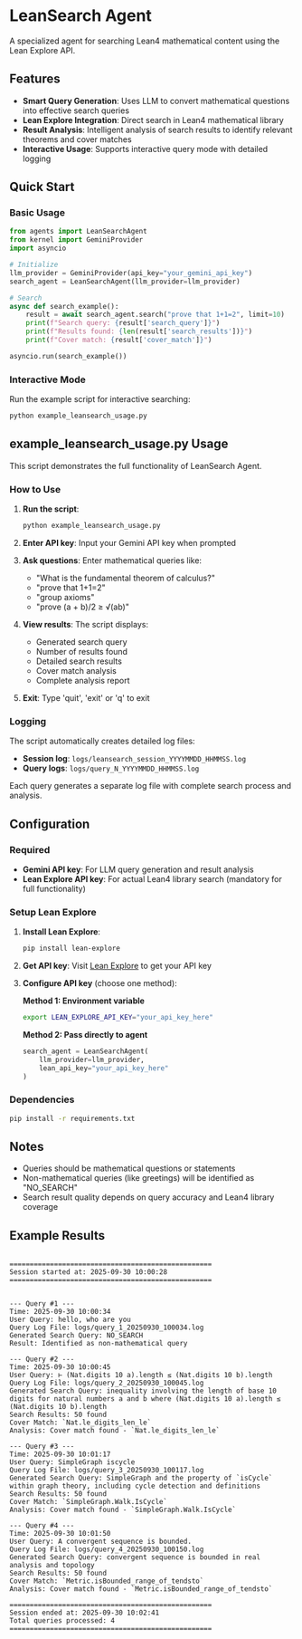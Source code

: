 # LeanSearch Agent

A specialized agent for searching Lean4 mathematical content using the Lean Explore API.

## Features

- **Smart Query Generation**: Uses LLM to convert mathematical questions into effective search queries
- **Lean Explore Integration**: Direct search in Lean4 mathematical library
- **Result Analysis**: Intelligent analysis of search results to identify relevant theorems and cover matches
- **Interactive Usage**: Supports interactive query mode with detailed logging

## Quick Start

### Basic Usage

```python
from agents import LeanSearchAgent
from kernel import GeminiProvider
import asyncio

# Initialize
llm_provider = GeminiProvider(api_key="your_gemini_api_key")
search_agent = LeanSearchAgent(llm_provider=llm_provider)

# Search
async def search_example():
    result = await search_agent.search("prove that 1+1=2", limit=10)
    print(f"Search query: {result['search_query']}")
    print(f"Results found: {len(result['search_results'])}")
    print(f"Cover match: {result['cover_match']}")

asyncio.run(search_example())
```

### Interactive Mode

Run the example script for interactive searching:

```bash
python example_leansearch_usage.py
```

## example_leansearch_usage.py Usage

This script demonstrates the full functionality of LeanSearch Agent.

### How to Use

1. **Run the script**:
   ```bash
   python example_leansearch_usage.py
   ```

2. **Enter API key**: Input your Gemini API key when prompted

3. **Ask questions**: Enter mathematical queries like:
   - "What is the fundamental theorem of calculus?"
   - "prove that 1+1=2"
   - "group axioms"
   - "prove (a + b)/2 ≥ √(ab)"

4. **View results**: The script displays:
   - Generated search query
   - Number of results found
   - Detailed search results
   - Cover match analysis
   - Complete analysis report

5. **Exit**: Type 'quit', 'exit' or 'q' to exit

### Logging

The script automatically creates detailed log files:
- **Session log**: `logs/leansearch_session_YYYYMMDD_HHMMSS.log`
- **Query logs**: `logs/query_N_YYYYMMDD_HHMMSS.log`

Each query generates a separate log file with complete search process and analysis.

## Configuration

### Required
- **Gemini API key**: For LLM query generation and result analysis
- **Lean Explore API key**: For actual Lean4 library search (mandatory for full functionality)

### Setup Lean Explore

1. **Install Lean Explore**:
   ```bash
   pip install lean-explore
   ```

2. **Get API key**: Visit [Lean Explore](https://www.leanexplore.com) to get your API key

3. **Configure API key** (choose one method):
   
   **Method 1: Environment variable**
   ```bash
   export LEAN_EXPLORE_API_KEY="your_api_key_here"
   ```
   
   **Method 2: Pass directly to agent**
   ```python
   search_agent = LeanSearchAgent(
       llm_provider=llm_provider,
       lean_api_key="your_api_key_here"
   )
   ```

### Dependencies
```bash
pip install -r requirements.txt
```

## Notes

- Queries should be mathematical questions or statements
- Non-mathematical queries (like greetings) will be identified as "NO_SEARCH"
- Search result quality depends on query accuracy and Lean4 library coverage

## Example Results

```

==================================================
Session started at: 2025-09-30 10:00:28
==================================================


--- Query #1 ---
Time: 2025-09-30 10:00:34
User Query: hello, who are you
Query Log File: logs/query_1_20250930_100034.log
Generated Search Query: NO_SEARCH
Result: Identified as non-mathematical query

--- Query #2 ---
Time: 2025-09-30 10:00:45
User Query: ⊢ (Nat.digits 10 a).length ≤ (Nat.digits 10 b).length
Query Log File: logs/query_2_20250930_100045.log
Generated Search Query: inequality involving the length of base 10 digits for natural numbers a and b where (Nat.digits 10 a).length ≤ (Nat.digits 10 b).length
Search Results: 50 found
Cover Match: `Nat.le_digits_len_le`
Analysis: Cover match found - `Nat.le_digits_len_le`

--- Query #3 ---
Time: 2025-09-30 10:01:17
User Query: SimpleGraph iscycle
Query Log File: logs/query_3_20250930_100117.log
Generated Search Query: SimpleGraph and the property of `isCycle` within graph theory, including cycle detection and definitions
Search Results: 50 found
Cover Match: `SimpleGraph.Walk.IsCycle`
Analysis: Cover match found - `SimpleGraph.Walk.IsCycle`

--- Query #4 ---
Time: 2025-09-30 10:01:50
User Query: A convergent sequence is bounded.
Query Log File: logs/query_4_20250930_100150.log
Generated Search Query: convergent sequence is bounded in real analysis and topology
Search Results: 50 found
Cover Match: `Metric.isBounded_range_of_tendsto`
Analysis: Cover match found - `Metric.isBounded_range_of_tendsto`

==================================================
Session ended at: 2025-09-30 10:02:41
Total queries processed: 4
==================================================

```